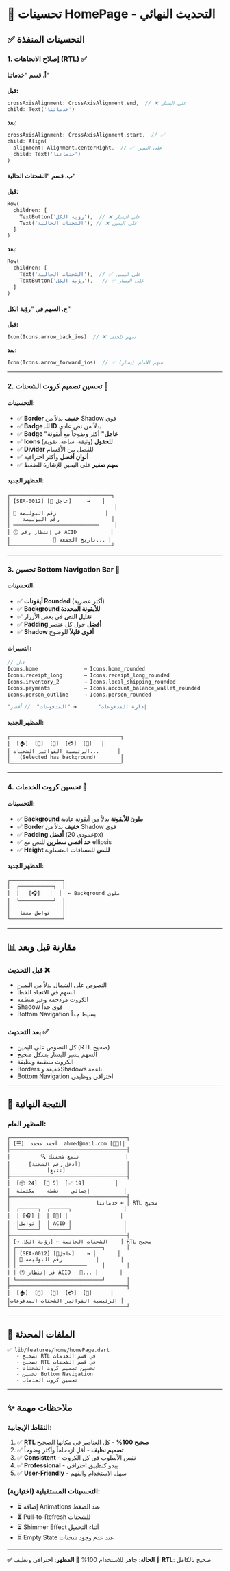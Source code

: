 # 🎨 تحسينات HomePage - التحديث النهائي

## ✅ التحسينات المنفذة

### 1. إصلاح الاتجاهات (RTL) ✅

#### أ. قسم "خدماتنا"
**قبل:**
```dart
crossAxisAlignment: CrossAxisAlignment.end,  // ❌ على اليسار
child: Text('خدماتنا')
```

**بعد:**
```dart
crossAxisAlignment: CrossAxisAlignment.start,  // ✅
child: Align(
  alignment: Alignment.centerRight,  // ✅ على اليمين
  child: Text('خدماتنا')
)
```

#### ب. قسم "الشحنات الحالية"
**قبل:**
```dart
Row(
  children: [
    TextButton('رؤية الكل'),  // ❌ على اليسار
    Text('الشحنات الحالية'), // ❌ على اليمين
  ]
)
```

**بعد:**
```dart
Row(
  children: [
    Text('الشحنات الحالية'),  // ✅ على اليمين
    TextButton('رؤية الكل'),   // ✅ على اليسار
  ]
)
```

#### ج. السهم في "رؤية الكل"
**قبل:**
```dart
Icon(Icons.arrow_back_ios)  // ❌ سهم للخلف
```

**بعد:**
```dart
Icon(Icons.arrow_forward_ios)  // ✅ سهم للأمام (يسار)
```

---

### 2. تحسين تصميم كروت الشحنات 🎨

#### التحسينات:
- ✅ **Border خفيف** بدلاً من Shadow قوي
- ✅ **Badge للـ ID** بدلاً من نص عادي
- ✅ **Badge "عاجل"** أكثر وضوحاً مع أيقونة
- ✅ **Icons للحقول** (وثيقة، ساعة، تقويم)
- ✅ **Divider** للفصل بين الأقسام
- ✅ **ألوان أفضل** وأكثر احترافية
- ✅ **سهم صغير** على اليمين للإشارة للضغط

#### المظهر الجديد:
```
┌─────────────────────────────────┐
│ [SEA-0012] [🔴 عاجل]     →    │
│                                  │
│ 📄 رقم البوليصة                │
│    رقم البوليصة                 │
│ ────────────────────────────     │
│ 🕐 في إنتظار رقم ACID           │
│              📅 تاريخ الجمعة... │
└─────────────────────────────────┘
```

---

### 3. تحسين Bottom Navigation Bar 🎯

#### التحسينات:
- ✅ **أيقونات Rounded** (أكثر عصرية)
- ✅ **Background للأيقونة المحددة**
- ✅ **تقليل النص** في بعض الأزرار
- ✅ **Padding أفضل** حول كل عنصر
- ✅ **Shadow أقوى قليلاً** للوضوح

#### التغييرات:
```dart
// قبل
Icons.home               → Icons.home_rounded
Icons.receipt_long       → Icons.receipt_long_rounded
Icons.inventory_2        → Icons.local_shipping_rounded
Icons.payments           → Icons.account_balance_wallet_rounded
Icons.person_outline     → Icons.person_rounded

"إدارة المدفوعات"       → "المدفوعات"  // أقصر
```

#### المظهر الجديد:
```
┌────────────────────────────────────┐
│  [🏠]  [📄]  [🚚]  [💳]  [👤]   │
│ الرئيسية الفواتير الشحنات...      │
│   (Selected has background)        │
└────────────────────────────────────┘
```

---

### 4. تحسين كروت الخدمات 💎

#### التحسينات:
- ✅ **Background ملون للأيقونة** بدلاً من أيقونة عادية
- ✅ **Border خفيف** بدلاً من Shadow قوي
- ✅ **Padding أفضل** (عمودي 20px)
- ✅ **حد أقصى سطرين** للنص مع ellipsis
- ✅ **Height للنص** للمسافات المتساوية

#### المظهر الجديد:
```
┌─────────────────┐
│  ┌───────────┐  │
│  │   [🎧]   │  │  ← Background ملون
│  └───────────┘  │
│                 │
│   تواصل معنا    │
└─────────────────┘
```

---

## 📊 مقارنة قبل وبعد

### قبل التحديث ❌
- النصوص على الشمال بدلاً من اليمين
- السهم في الاتجاه الخطأ
- الكروت مزدحمة وغير منظمة
- Shadow قوي جداً
- Bottom Navigation بسيط جداً

### بعد التحديث ✅
- كل النصوص على اليمين (RTL صحيح)
- السهم يشير لليسار بشكل صحيح
- الكروت منظمة ونظيفة
- Borders خفيفة وShadows ناعمة
- Bottom Navigation احترافي ووظيفي

---

## 🎯 النتيجة النهائية

### المظهر العام:
```
┌──────────────────────────────────────┐
│ [☰]  أحمد محمد  ahmed@mail.com [🔔👤]│
├──────────────────────────────────────┤
│          🔍 تتبع شحنتك               │
│      [أدخل رقم الشحنة]               │
│            [تتبع]                    │
├──────────────────────────────────────┤
│  [📦 24]  [🚚 5]  [✅ 19]          │
│  إجمالي    نشطة    مكتملة           │
├──────────────────────────────────────┤
│                            خدماتنا ← │ RTL صحيح
│  ┌──────┐  ┌──────┐                 │
│  │ [🎧] │  │ [📄] │                 │
│  │تواصل │  │ ACID │                 │
│  └──────┘  └──────┘                 │
├──────────────────────────────────────┤
│ الشحنات الحالية ← [رؤية الكل →]    │ RTL صحيح
│ ┌────────────────────────────┐       │
│ │ [SEA-0012] [🔴عاجل]    → │       │
│ │ 📄 رقم البوليصة           │       │
│ │ ──────────────────────     │       │
│ │ 🕐 في إنتظار ACID   📅... │       │
│ └────────────────────────────┘       │
├──────────────────────────────────────┤
│  [🏠]  [📄]  [🚚]  [💳]  [👤]      │
│الرئيسية الفواتير الشحنات المدفوعات │
└──────────────────────────────────────┘
```

---

## 🚀 الملفات المحدثة

```
✅ lib/features/home/homePage.dart
   - تصحيح RTL في قسم الخدمات
   - تصحيح RTL في قسم الشحنات
   - تحسين تصميم كروت الشحنات
   - تحسين Bottom Navigation
   - تحسين كروت الخدمات
```

---

## ✨ ملاحظات مهمة

### النقاط الإيجابية:
1. ✅ **RTL صحيح 100%** - كل العناصر في مكانها الصحيح
2. ✅ **تصميم نظيف** - أقل ازدحاماً وأكثر وضوحاً
3. ✅ **Consistent** - نفس الأسلوب في كل الكروت
4. ✅ **Professional** - يبدو كتطبيق احترافي
5. ✅ **User-Friendly** - سهل الاستخدام والفهم

### التحسينات المستقبلية (اختيارية):
- ⏳ إضافة Animations عند الضغط
- ⏳ Pull-to-Refresh للشحنات
- ⏳ Shimmer Effect أثناء التحميل
- ⏳ Empty State عند عدم وجود شحنات

---

**✅ الحالة**: جاهز للاستخدام 100%
**🎨 المظهر**: احترافي ونظيف
**📱 RTL**: صحيح بالكامل
